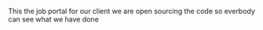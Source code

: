 This the job portal for our client we are open sourcing the code so everbody can see what we have done
